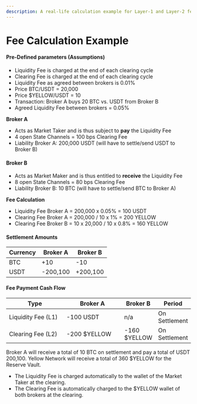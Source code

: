 ```yaml
---
description: A real-life calculation example for Layer-1 and Layer-2 fees
---
```


# Fee Calculation Example

#### Pre-Defined parameters (Assumptions)

* Liquidity Fee is charged at the end of each clearing cycle
* Clearing Fee is charged at the end of each clearing cycle
* Liquidity Fee as agreed between brokers is 0.01%&#x20;
* Price BTC/USDT = 20,000&#x20;
* Price $YELLOW/USDT = 10
* Transaction: Broker A buys 20 BTC vs. USDT from Broker B
* Agreed Liquidity Fee between brokers = 0.05%

**Broker A**

* Acts as Market Taker and is thus subject to **pay** the Liquidity Fee
* 4 open State Channels = 100 bps Clearing Fee
* Liability Broker A: 200,000 USDT (will have to settle/send USDT to Broker B)

#### Broker B

* Acts as Market Maker and is thus entitled to **receive** the Liquidity Fee
* 8 open State Channels = 80 bps Clearing Fee&#x20;
* Liability Broker B: 10 BTC (will have to settle/send BTC to Broker A)

**Fee Calculation**

* Liquidity Fee Broker A = 200,000 x 0.05% = 100 USDT
* Clearing Fee Broker A = 200,000 / 10 x 1% = 200 YELLOW
* Clearing Fee Broker B = 10 x 20,000 / 10 x 0.8% = 160 YELLOW

#### Settlement Amounts

| Currency | Broker A | Broker B |
| -------- | -------- | -------- |
| BTC      | +10      | -10      |
| USDT     | -200,100 | +200,100 |

#### Fee Payment Cash Flow

<table><thead><tr><th width="150">Type</th><th width="150">Broker A</th><th>Broker B</th><th>Period</th></tr></thead><tbody><tr><td>Liquidity Fee (L1)</td><td>-100 USDT</td><td>n/a</td><td>On Settlement</td></tr><tr><td>Clearing Fee (L2)</td><td>-200 $YELLOW</td><td>-160 $YELLOW</td><td>On Settlement</td></tr></tbody></table>

Broker A will receive a total of 10 BTC on settlement and pay a total of USDT 200,100. Yellow Network will receive a total of 360 $YELLOW for the Reserve Vault.

* The Liquidity Fee is charged automatically to the wallet of the Market Taker at the clearing.
* The Clearing Fee is automatically charged to the $YELLOW wallet of both brokers at the clearing.
